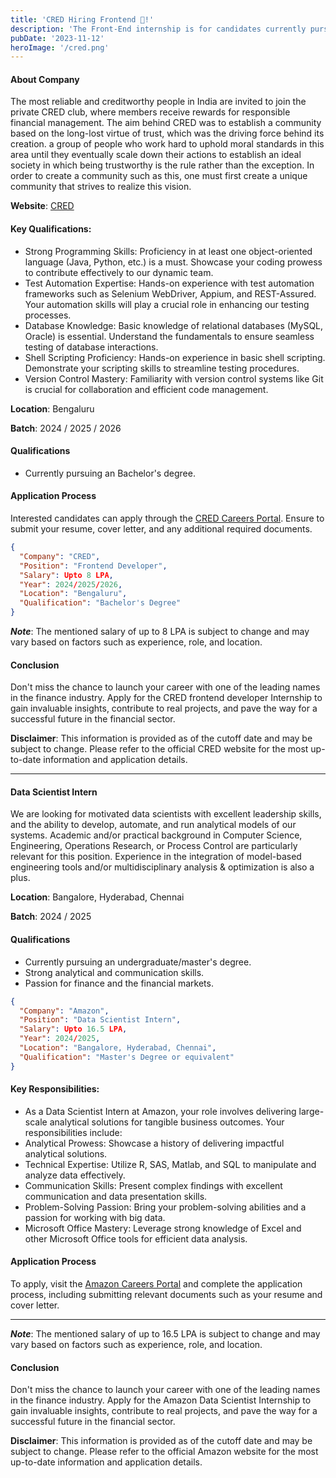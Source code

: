 ```yaml
---
title: 'CRED Hiring Frontend 🤩!'
description: 'The Front-End internship is for candidates currently pursuing an Bachelor's degree...'
pubDate: '2023-11-12'
heroImage: '/cred.png'
---
```


#### About Company
The most reliable and creditworthy people in India are invited to join the private CRED club, where members receive rewards for responsible financial management. The aim behind CRED was to establish a community based on the long-lost virtue of trust, which was the driving force behind its creation. a group of people who work hard to uphold moral standards in this area until they eventually scale down their actions to establish an ideal society in which being trustworthy is the rule rather than the exception. In order to create a community such as this, one must first create a unique community that strives to realize this vision. 

**Website**: [CRED](https://cred.club/)

#### Key Qualifications:

- Strong Programming Skills: Proficiency in at least one object-oriented language (Java, Python, etc.) is a must. Showcase your coding prowess to contribute effectively to our dynamic team.
- Test Automation Expertise: Hands-on experience with test automation frameworks such as Selenium WebDriver, Appium, and REST-Assured. Your automation skills will play a crucial role in enhancing our testing processes.
- Database Knowledge: Basic knowledge of relational databases (MySQL, Oracle) is essential. Understand the fundamentals to ensure seamless testing of database interactions.
- Shell Scripting Proficiency: Hands-on experience in basic shell scripting. Demonstrate your scripting skills to streamline testing procedures.
- Version Control Mastery: Familiarity with version control systems like Git is crucial for collaboration and efficient code management.

**Location**: Bengaluru

**Batch**: 2024 / 2025 / 2026

#### Qualifications
- Currently pursuing an Bachelor's degree.

#### Application Process
Interested candidates can apply through the [CRED Careers Portal](https://jobs.lever.co/cred/18e23dcb-a3ce-4884-bf04-bcdbd25c85f0). Ensure to submit your resume, cover letter, and any additional required documents.


```json
{
  "Company": "CRED",
  "Position": "Frontend Developer",
  "Salary": Upto 8 LPA,
  "Year": 2024/2025/2026,
  "Location": "Bengaluru",
  "Qualification": "Bachelor's Degree"
}
```
***Note***: The mentioned salary of up to 8 LPA is subject to change and may vary based on factors such as experience, role, and location.

#### Conclusion
Don't miss the chance to launch your career with one of the leading names in the finance industry. Apply for the CRED frontend developer Internship to gain invaluable insights, contribute to real projects, and pave the way for a successful future in the financial sector.

**Disclaimer**: This information is provided as of the cutoff date and may be subject to change. Please refer to the official CRED website for the most up-to-date information and application details.


<!-- #### About Company
 Codeyoung is a platform where your kids can let their imaginations run wild. Students are taught to be creative, innovative and use coding in the most unusual way possible. Started by two passionate and visionary IIT graduates, with the vision to make every kid in the world to be problem solver, creative leader, and innovator for the future. Codeyoung is one of the fastest-growing tech companies, with a strong presence in 16+ countries globally. We are known for our quality and customer-centricity.

**Website**: [Amazon Careers](https://goldmansachs.tal.net/vx/lang-en-GB/mobile-0/brand-2/candidate/so/pm/1/pl/1/opp/2-Summer-Analyst-Summer-Associate-Internship-programs/en-GB) -->


---

#### Data Scientist Intern 
We are looking for motivated data scientists with excellent leadership skills, and the ability to develop, automate, and run analytical models of our systems. Academic and/or practical background in Computer Science, Engineering, Operations Research, or Process Control are particularly relevant for this position. Experience in the integration of model-based engineering tools and/or multidisciplinary analysis & optimization is also a plus.

**Location**: Bangalore, Hyderabad, Chennai

**Batch**: 2024 / 2025

#### Qualifications
- Currently pursuing an undergraduate/master's degree.
- Strong analytical and communication skills.
- Passion for finance and the financial markets.


```json
{
  "Company": "Amazon",
  "Position": "Data Scientist Intern",
  "Salary": Upto 16.5 LPA,
  "Year": 2024/2025,
  "Location": "Bangalore, Hyderabad, Chennai",
  "Qualification": "Master's Degree or equivalent"
}
```


#### Key Responsibilities:
- As a Data Scientist Intern at Amazon, your role involves delivering large-scale analytical solutions for tangible business outcomes. Your responsibilities include:
- Analytical Prowess: Showcase a history of delivering impactful analytical solutions.
- Technical Expertise: Utilize R, SAS, Matlab, and SQL to manipulate and analyze data effectively.
- Communication Skills: Present complex findings with excellent communication and data presentation skills.
- Problem-Solving Passion: Bring your problem-solving abilities and a passion for working with big data.
- Microsoft Office Mastery: Leverage strong knowledge of Excel and other Microsoft Office tools for efficient data analysis.

#### Application Process
To apply, visit the [Amazon Careers Portal](https://www.amazon.jobs/en/jobs/2437708/data-scientist-intern?cmpid=JB_INOP301245B) and complete the application process, including submitting relevant documents such as your resume and cover letter.

---

***Note***: The mentioned salary of up to 16.5 LPA is subject to change and may vary based on factors such as experience, role, and location.

#### Conclusion
Don't miss the chance to launch your career with one of the leading names in the finance industry. Apply for the Amazon Data Scientist Internship to gain invaluable insights, contribute to real projects, and pave the way for a successful future in the financial sector.

**Disclaimer**: This information is provided as of the cutoff date and may be subject to change. Please refer to the official Amazon website for the most up-to-date information and application details.
